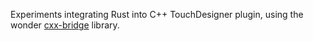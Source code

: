 Experiments integrating Rust into C++ TouchDesigner plugin, using the wonder
[cxx-bridge](github.com/dtolnay/cxx-bridge) library.